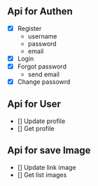 ## Api for Authen

- [x] Register
  - username
  - password
  - email
- [x] Login
- [x] Forgot password
  - send email
- [x] Change passowrd

## Api for User

- [] Update profile
- [] Get profile

## Api for save Image

- [] Update link image
- [] Get list images
